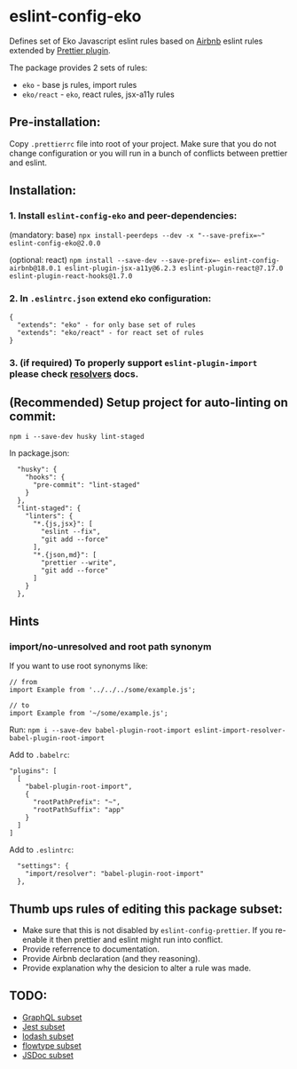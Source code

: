 # eslint-config-eko

Defines set of Eko Javascript eslint rules based on [Airbnb](https://github.com/airbnb/javascript) eslint rules extended by [Prettier plugin](https://github.com/prettier/eslint-plugin-prettier).

The package provides 2 sets of rules:

- `eko` - base js rules, import rules
- `eko/react` - `eko`, react rules, jsx-a11y rules

## Pre-installation:

Copy `.prettierrc` file into root of your project. Make sure that you do not change configuration or you will run in a bunch of conflicts between prettier and eslint.

## Installation:

### 1. Install `eslint-config-eko` and peer-dependencies:

(mandatory: base) `npx install-peerdeps --dev -x "--save-prefix=~" eslint-config-eko@2.0.0`

(optional: react) `npm install --save-dev --save-prefix=~ eslint-config-airbnb@18.0.1 eslint-plugin-jsx-a11y@6.2.3 eslint-plugin-react@7.17.0 eslint-plugin-react-hooks@1.7.0`

### 2. In `.eslintrc.json` extend eko configuration:

```
{
  "extends": "eko" - for only base set of rules
  "extends": "eko/react" - for react set of rules
}
```

### 3. (if required) To properly support `eslint-plugin-import` please check [resolvers](https://github.com/benmosher/eslint-plugin-import#resolvers) docs.

## (Recommended) Setup project for auto-linting on commit:

`npm i --save-dev husky lint-staged`

In package.json:

```
  "husky": {
    "hooks": {
      "pre-commit": "lint-staged"
    }
  },
  "lint-staged": {
    "linters": {
      "*.{js,jsx}": [
        "eslint --fix",
        "git add --force"
      ],
      "*.{json,md}": [
        "prettier --write",
        "git add --force"
      ]
    }
  },
```

## Hints

### import/no-unresolved and root path synonym

If you want to use root synonyms like:

```
// from
import Example from '../../../some/example.js';

// to
import Example from '~/some/example.js';
```

Run:
`npm i --save-dev babel-plugin-root-import eslint-import-resolver-babel-plugin-root-import`

Add to `.babelrc`:

```
"plugins": [
  [
    "babel-plugin-root-import",
    {
      "rootPathPrefix": "~",
      "rootPathSuffix": "app"
    }
  ]
]
```

Add to `.eslintrc`:

```
  "settings": {
    "import/resolver": "babel-plugin-root-import"
  },
```

## Thumb ups rules of editing this package subset:

- Make sure that this is not disabled by `eslint-config-prettier`. If you re-enable it then prettier and eslint might run into conflict.
- Provide referrence to documentation.
- Provide Airbnb declaration (and they reasoning).
- Provide explanation why the desicion to alter a rule was made.

## TODO:

- [GraphQL subset](https://github.com/apollographql/eslint-plugin-graphql)
- [Jest subset](https://github.com/jest-community/eslint-plugin-jest)
- [lodash subset](https://github.com/wix/eslint-plugin-lodash)
- [flowtype subset](https://github.com/gajus/eslint-plugin-flowtype)
- [JSDoc subset](https://github.com/gajus/eslint-plugin-jsdoc)
